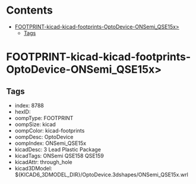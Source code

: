 



Contents
========

* [FOOTPRINT-kicad-kicad-footprints-OptoDevice-ONSemi_QSE15x>](#footprint-kicad-kicad-footprints-optodevice-onsemi_qse15x)
	* [Tags](#tags)

# FOOTPRINT-kicad-kicad-footprints-OptoDevice-ONSemi_QSE15x>

## Tags

- index: 8788
- hexID: 
- oompType: FOOTPRINT
- oompSize: kicad
- oompColor: kicad-footprints
- oompDesc: OptoDevice
- oompIndex: ONSemi_QSE15x
- kicadDesc: 3 Lead Plastic Package
- kicadTags: ONSemi QSE158 QSE159
- kicadAttr: through_hole
- kicad3DModel: ${KICAD6_3DMODEL_DIR}/OptoDevice.3dshapes/ONSemi_QSE15x.wrl
